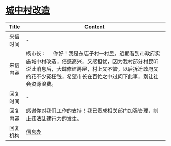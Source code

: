 # <a href="http://www.shangluo.gov.cn/zmhd/ldxxxx.jsp?urltype=leadermail.LeaderMailContentUrl&wbtreeid=1112&leadermailid=1013">城中村改造</a>
| Title |                                                      Content                                                       |
|:-----:|--------------------------------------------------------------------------------------------------------------------|
| 来信时间  | -                                                                                                                  |
| 来信内容  | 杨市长：     你好！我是东店子村一村民，近期看到市政府实施城中村改造，倍感高兴，又感担忧，因为我村部分村民听说此消息后，大肆修建房屋，村上又不管，以后拆迁政府又的花不少冤枉钱，希望市长在百忙之中过问下此事，别让社会资源浪费。 |
| 回复时间  | -                                                                                                                  |
| 回复内容  | 感谢你对我们工作的支持！我已责成相关部门加强管理，制止违法乱建行为的发生。                                                                              |
| 回复机构  | <a href="../../categories/agencies/信息办.md">信息办</a>                                                                   |